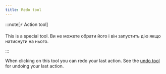 ```yaml
---
title: Redo tool
---
```


:::note[⚡ Action tool]

This is a special tool.
Ви не можете обрати його і він запустить дію якщо натиснути на нього.

:::

When clicking on this tool you can redo your last action.
See the [undo tool](undo) for undoing your last action.
